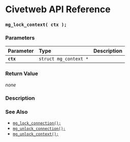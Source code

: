 # Civetweb API Reference

### `mg_lock_context( ctx );`

### Parameters

| Parameter | Type | Description |
| :--- | :--- | :--- |
|**`ctx`**|`struct mg_context *`||

### Return Value

*none*

### Description

### See Also

* [`mg_lock_connection();`](mg_lock_connection.md)
* [`mg_unlock_connection();`](mg_unlock_connection.md)
* [`mg_unlock_context();`](mg_unlock_context.md)
